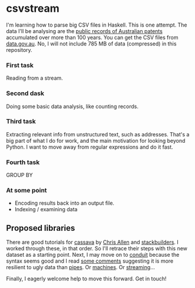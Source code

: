 # csvstream

I'm learning how to parse big CSV files in Haskell. This is one attempt. The data I'll be analysing are the [public records of Australian patents](https://ipaustralia.gov.au/about-us/economics-ip/ip-government-open-data) accumulated over more than 100 years. You can get the CSV files from [data.gov.au](https://data.gov.au/dataset/intellectual-property-government-open-live-data). No, I will not include 785 MB of data (compressed) in this repository.

### First task

Reading from a stream.

### Second dask

Doing some basic data analysis, like counting records.

### Third task

Extracting relevant info from unstructured text, such as addresses. That's a big part of what I do for work, and the main motivation for looking beyond Python. I want to move away from regular expressions and do it fast.

### Fourth task

GROUP BY

### At some point

- Encoding results back into an output file.
- Indexing / examining data

## Proposed libraries

There are good tutorials for [cassava](https://hackage.haskell.org/package/cassava) by [Chris Allen](http://howistart.org/posts/haskell/1/) and [stackbuilders](https://www.stackbuilders.com/tutorials/haskell/csv-encoding-decoding/). I worked through these, in that order. So I'll retrace their steps with this new dataset as a starting point. Next, I may move on to [conduit](https://github.com/snoyberg/conduit#readme) because the syntax seems good and I read [some comments](https://www.yesodweb.com/blog/2013/10/core-flaw-pipes-conduit) suggesting it is more resilient to ugly data than [pipes](http://hackage.haskell.org/package/pipes). Or [machines](http://statusfailed.com/blog/2014/09/02/practical-machines-in-60-seconds.html). Or [streaming](https://hackage.haskell.org/package/streaming)...

Finally, I eagerly welcome help to move this forward. Get in touch!
